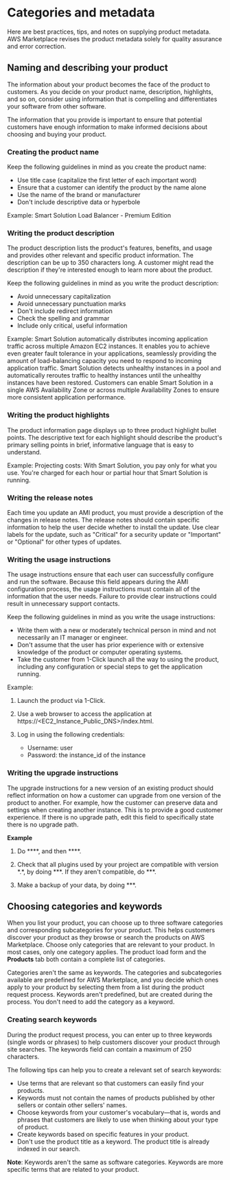 # Categories and metadata<a name="categories-and-metadata"></a>

Here are best practices, tips, and notes on supplying product metadata\. AWS Marketplace revises the product metadata solely for quality assurance and error correction\.

## Naming and describing your product<a name="naming-and-describing-your-product"></a>

The information about your product becomes the face of the product to customers\. As you decide on your product name, description, highlights, and so on, consider using information that is compelling and differentiates your software from other software\.

The information that you provide is important to ensure that potential customers have enough information to make informed decisions about choosing and buying your product\. 

### Creating the product name<a name="optimizing-the-product-name-field"></a>

Keep the following guidelines in mind as you create the product name: 
+ Use title case \(capitalize the first letter of each important word\)
+ Ensure that a customer can identify the product by the name alone
+ Use the name of the brand or manufacturer
+ Don't include descriptive data or hyperbole

Example: Smart Solution Load Balancer \- Premium Edition

### Writing the product description<a name="writing-the-product-description"></a>

The product description lists the product's features, benefits, and usage and provides other relevant and specific product information\. The description can be up to 350 characters long\. A customer might read the description if they're interested enough to learn more about the product\.

Keep the following guidelines in mind as you write the product description: 
+ Avoid unnecessary capitalization
+ Avoid unnecessary punctuation marks
+ Don't include redirect information
+ Check the spelling and grammar
+ Include only critical, useful information

Example: Smart Solution automatically distributes incoming application traffic across multiple Amazon EC2 instances\. It enables you to achieve even greater fault tolerance in your applications, seamlessly providing the amount of load\-balancing capacity you need to respond to incoming application traffic\. Smart Solution detects unhealthy instances in a pool and automatically reroutes traffic to healthy instances until the unhealthy instances have been restored\. Customers can enable Smart Solution in a single AWS Availability Zone or across multiple Availability Zones to ensure more consistent application performance\.

### Writing the product highlights<a name="writing-the-product-highlights"></a>

The product information page displays up to three product highlight bullet points\. The descriptive text for each highlight should describe the product's primary selling points in brief, informative language that is easy to understand\.

Example: Projecting costs: With Smart Solution, you pay only for what you use\. You're charged for each hour or partial hour that Smart Solution is running\.

### Writing the release notes<a name="writing-the-release-notes"></a>

Each time you update an AMI product, you must provide a description of the changes in release notes\. The release notes should contain specific information to help the user decide whether to install the update\. Use clear labels for the update, such as "Critical" for a security update or "Important" or "Optional" for other types of updates\.

### Writing the usage instructions<a name="writing-the-usage-instructions"></a>

The usage instructions ensure that each user can successfully configure and run the software\. Because this field appears during the AMI configuration process, the usage instructions must contain all of the information that the user needs\. Failure to provide clear instructions could result in unnecessary support contacts\.

Keep the following guidelines in mind as you write the usage instructions:
+ Write them with a new or moderately technical person in mind and not necessarily an IT manager or engineer\.
+ Don't assume that the user has prior experience with or extensive knowledge of the product or computer operating systems\.
+ Take the customer from 1\-Click launch all the way to using the product, including any configuration or special steps to get the application running\.

 Example: 

1. Launch the product via 1\-Click\.

1. Use a web browser to access the application at https://<EC2\_Instance\_Public\_DNS>/index\.html\.

1. Log in using the following credentials:
   + Username: user
   + Password: the instance\_id of the instance

### Writing the upgrade instructions<a name="writing-upgrade-instructions"></a>

 The upgrade instructions for a new version of an existing product should reflect information on how a customer can upgrade from one version of the product to another\. For example, how the customer can preserve data and settings when creating another instance\. This is to provide a good customer experience\. If there is no upgrade path, edit this field to specifically state there is no upgrade path\. 

**Example**

1. Do \*\*\*\*, and then \*\*\*\*\.

1. Check that all plugins used by your project are compatible with version \*\.\*, by doing \*\*\*\. If they aren't compatible, do \*\*\*\.

1. Make a backup of your data, by doing \*\*\*\.

## Choosing categories and keywords<a name="choosing-categories-and-keywords"></a>

 When you list your product, you can choose up to three software categories and corresponding subcategories for your product\. This helps customers discover your product as they browse or search the products on AWS Marketplace\. Choose only categories that are relevant to your product\. In most cases, only one category applies\. The product load form and the **Products** tab both contain a complete list of categories\. 

 Categories aren't the same as keywords\. The categories and subcategories available are predefined for AWS Marketplace, and you decide which ones apply to your product by selecting them from a list during the product request process\. Keywords aren't predefined, but are created during the process\. You don't need to add the category as a keyword\. 

### Creating search keywords<a name="creating-search-keywords"></a>

During the product request process, you can enter up to three keywords \(single words or phrases\) to help customers discover your product through site searches\. The keywords field can contain a maximum of 250 characters\. 

The following tips can help you to create a relevant set of search keywords:
+ Use terms that are relevant so that customers can easily find your products\.
+ Keywords must not contain the names of products published by other sellers or contain other sellers' names\.
+ Choose keywords from your customer's vocabulary—that is, words and phrases that customers are likely to use when thinking about your type of product\.
+ Create keywords based on specific features in your product\.
+ Don't use the product title as a keyword\. The product title is already indexed in our search\.

 **Note**: Keywords aren't the same as software categories\. Keywords are more specific terms that are related to your product\. 